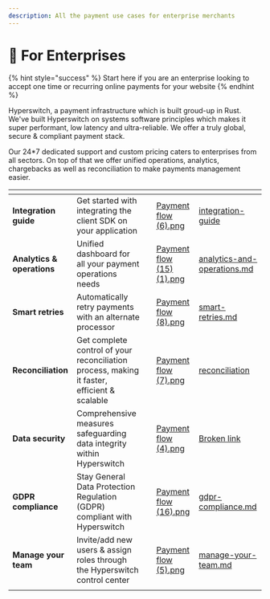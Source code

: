 ```yaml
---
description: All the payment use cases for enterprise merchants
---
```


# 🏢 For Enterprises

{% hint style="success" %}
Start here if you are an enterprise looking to accept one time or recurring online payments for your website
{% endhint %}

Hyperswitch, a payment infrastructure which is built groud-up in Rust. We've built Hyperswitch on systems software principles which makes it super performant, low latency and ultra-reliable. We offer a truly global, secure & compliant payment stack.

Our 24\*7 dedicated support and custom pricing caters to enterprises from all sectors. On top of that we offer unified operations, analytics, chargebacks as well as reconciliation to make payments management easier.

<table data-view="cards"><thead><tr><th></th><th></th><th></th><th data-hidden data-card-cover data-type="files"></th><th data-hidden data-card-target data-type="content-ref"></th></tr></thead><tbody><tr><td><strong>Integration guide</strong></td><td>Get started with integrating the client SDK on your application</td><td></td><td><a href="../.gitbook/assets/Payment flow (6).png">Payment flow (6).png</a></td><td><a href="../hyperswitch-cloud/integration-guide/">integration-guide</a></td></tr><tr><td><strong>Analytics &#x26; operations</strong></td><td>Unified dashboard for all your payment operations needs</td><td></td><td><a href="../.gitbook/assets/Payment flow (15) (1).png">Payment flow (15) (1).png</a></td><td><a href="../features/merchant-controls/analytics-and-operations.md">analytics-and-operations.md</a></td></tr><tr><td><strong>Smart retries</strong></td><td>Automatically retry payments with an alternate processor</td><td></td><td><a href="../.gitbook/assets/Payment flow (8).png">Payment flow (8).png</a></td><td><a href="../features/merchant-controls/smart-retries.md">smart-retries.md</a></td></tr><tr><td><strong>Reconciliation</strong></td><td>Get complete control of your reconciliation process, making it faster, efficient &#x26; scalable</td><td></td><td><a href="../.gitbook/assets/Payment flow (7).png">Payment flow (7).png</a></td><td><a href="../features/merchant-controls/reconciliation/">reconciliation</a></td></tr><tr><td><strong>Data security</strong></td><td>Comprehensive measures safeguarding data integrity within Hyperswitch</td><td></td><td><a href="../.gitbook/assets/Payment flow (4).png">Payment flow (4).png</a></td><td><a href="broken-reference">Broken link</a></td></tr><tr><td><strong>GDPR compliance</strong></td><td>Stay General Data Protection Regulation (GDPR) compliant with Hyperswitch</td><td></td><td><a href="../.gitbook/assets/Payment flow (16).png">Payment flow (16).png</a></td><td><a href="../security-and-compliance/gdpr-compliance.md">gdpr-compliance.md</a></td></tr><tr><td><strong>Manage your team</strong></td><td>Invite/add new users &#x26; assign roles through the Hyperswitch control center</td><td></td><td><a href="../.gitbook/assets/Payment flow (5).png">Payment flow (5).png</a></td><td><a href="../features/account-management/manage-your-team.md">manage-your-team.md</a></td></tr><tr><td></td><td></td><td></td><td></td><td></td></tr></tbody></table>
